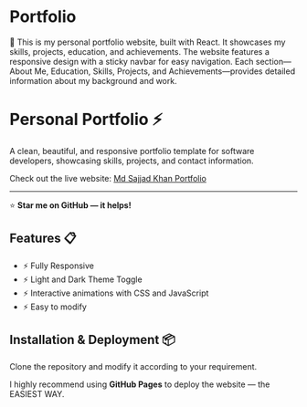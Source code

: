 # Portfolio
🎉 This is my personal portfolio website, built with React. It showcases my skills, projects, education, and achievements. The website features a responsive design with a sticky navbar for easy navigation. Each section—About Me, Education, Skills, Projects, and Achievements—provides detailed information about my background and work.
# Personal Portfolio ⚡️

A clean, beautiful, and responsive portfolio template for software developers, showcasing skills, projects, and contact information.

Check out the live website: [Md Sajjad Khan Portfolio](https://my-personal-portfolio-sajjadkhan.netlify.app/)





---

⭐ **Star me on GitHub — it helps!**

## Features 📋

- ⚡️ Fully Responsive
- ⚡️  Light and Dark Theme Toggle
- ⚡️ Interactive animations with CSS and JavaScript
- ⚡️ Easy to modify

## Installation & Deployment 📦

Clone the repository and modify it according to your requirement.

I highly recommend using **GitHub Pages** to deploy the website — the EASIEST WAY.


